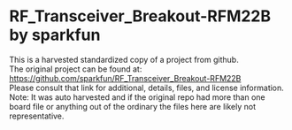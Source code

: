 
# RF_Transceiver_Breakout-RFM22B by sparkfun  
This is a harvested standardized copy of a project from github.  
The original project can be found at:  
https://github.com/sparkfun/RF_Transceiver_Breakout-RFM22B  
Please consult that link for additional, details, files, and license information.  
Note: It was auto harvested and if the original repo had more than one board file or anything out of the ordinary the files here are likely not representative.  
    